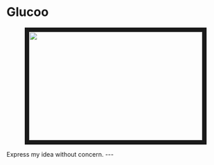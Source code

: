 # Glucoo 
<p align="center">
<img src="https://raw.githubusercontent.com/RandleH/Glucoo/Simulation%40MacOS/Img/hello.bmp" width="400" height="250" border="10">
 </p>
Express my idea without concern.
---

